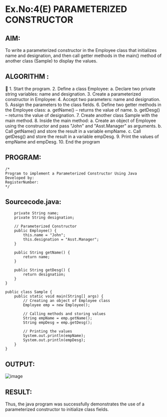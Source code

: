 # Ex.No:4(E)  PARAMETERIZED CONSTRUCTOR
## AIM:
To write a parameterized constructor in the Employee class that initializes name and designation, and then call getter methods in the main() method of another class (Sample) to display the values.

## ALGORITHM :

	1.	Start the program.
2.	Define a class Employee:
    a.	  Declare two private string variables: name and designation.
3.	Create a parameterized constructor in Employee:
4.	Accept two parameters: name and designation.
5.	Assign the parameters to the class fields.
6.	Define two getter methods in the Employee class:
     a.	getName() – returns the value of name.
     b.	getDesg() – returns the value of designation.
7.	Create another class Sample with the main method.
8.	Inside the main method:
     a.	Create an object of Employee using the constructor and pass "John" and "Asst.Manager" as arguments.
     b.	Call getName() and store the result in a variable empName.
     c.	Call getDesg() and store the result in a variable empDesg.
9.	Print the values of empName and empDesg.
10.	End the program


## PROGRAM:
 ```
/*
Program to implement a Parameterized Constructor Using Java
Developed by: 
RegisterNumber:  
*/
```

## Sourcecode.java:

```class Employee {
    private String name;
    private String designation;

    // Parameterized Constructor
    public Employee() {
        this.name = "John";
        this.designation = "Asst.Manager";
    }

    public String getName() {
        return name;
    }

    public String getDesg() {
        return designation;
    }
}

public class Sample {
    public static void main(String[] args) {
        // Creating an object of Employee class
        Employee emp = new Employee();

        // Calling methods and storing values
        String empName = emp.getName();
        String empDesg = emp.getDesg();

        // Printing the values
        System.out.println(empName);
        System.out.println(empDesg);
    }
}
```





## OUTPUT:
![image](https://github.com/user-attachments/assets/20b20c36-8079-4c25-b0fd-07df9def9bf1)



## RESULT:
Thus, the  java program was successfully demonstrates the use of a parameterized constructor to initialize class fields.

 


